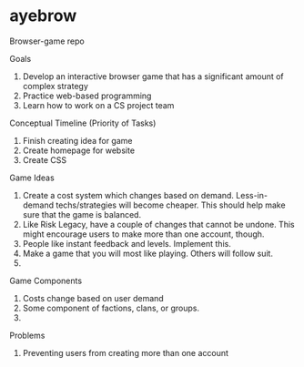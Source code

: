 ayebrow
=======

Browser-game repo

Goals

1. Develop an interactive browser game that has a significant amount of complex strategy
2. Practice web-based programming
3. Learn how to work on a CS project team

Conceptual Timeline (Priority of Tasks)

1. Finish creating idea for game
2. Create homepage for website
3. Create CSS

Game Ideas

1. Create a cost system which changes based on demand. Less-in-demand techs/strategies will become cheaper.
	This should help make sure that the game is balanced.
2. Like Risk Legacy, have a couple of changes that cannot be undone. This might encourage users to make more than one account, though.
3. People like instant feedback and levels. Implement this.
4. Make a game that you will most like playing. Others will follow suit.
5. 

Game Components

1. Costs change based on user demand
2. Some component of factions, clans, or groups.
3. 

Problems

1. Preventing users from creating more than one account
